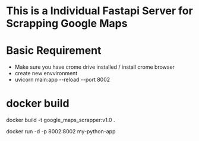 # This is a Individual Fastapi Server for Scrapping Google Maps 


# Basic Requirement 
- Make sure you have crome drive installed / install crome browser
- create new envvironment 
- uvicorn main:app --reload --port 8002





# docker build

docker build -t google_maps_scrapper:v1.0 .

docker run -d -p 8002:8002 my-python-app